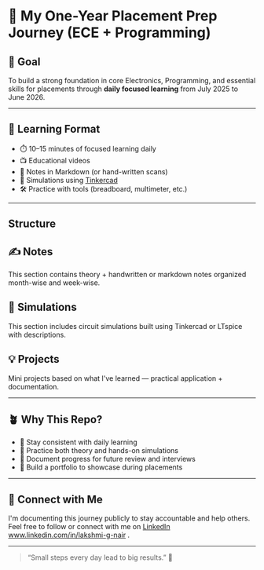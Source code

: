# 📘 My One-Year Placement Prep Journey (ECE + Programming)

## 🎯 Goal

To build a strong foundation in core Electronics, Programming, and essential skills for placements through **daily focused learning** from July 2025 to June 2026.

---

## 🧠 Learning Format

- ⏱️ 10–15 minutes of focused learning daily
- 📺 Educational videos 
- 🧮 Notes in Markdown (or hand-written scans)
- 🔬 Simulations using [Tinkercad](https://www.tinkercad.com/)
- 🛠️ Practice with tools (breadboard, multimeter, etc.)

---

## Structure

## ✍️ Notes

This section contains theory + handwritten or markdown notes organized month-wise and week-wise.


## 🔬 Simulations

This section includes circuit simulations built using Tinkercad or LTspice with descriptions.


## 💡 Projects

Mini projects based on what I've learned — practical application + documentation.


---

## 🪴 Why This Repo?

- 📌 Stay consistent with daily learning
- 🧰 Practice both theory and hands-on simulations
- 📂 Document progress for future review and interviews
- 💼 Build a portfolio to showcase during placements

---

## 🔗 Connect with Me

I'm documenting this journey publicly to stay accountable and help others.  
Feel free to follow or connect with me on [LinkedIn](#) www.linkedin.com/in/lakshmi-g-nair .

---

> “Small steps every day lead to big results.” 🚀

